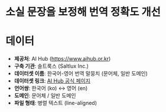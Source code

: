 # 소실 문장을 보정해 번역 정확도 개선

# 데이터
- **제공처**: AI Hub (https://www.aihub.or.kr)
- **구축 기관**: 솔트룩스 (Saltlux Inc.)
- **데이터셋 이름**: 한국어-영어 번역 말뭉치 (문어체, 일반 도메인)
- **데이터셋 링크**: [AI Hub 공식 페이지](https://www.aihub.or.kr/aihubdata/data/view.do?dataSetSn=126)
- **언어쌍**: 한국어 (ko) ↔ 영어 (en)
- **도메인**: 문어체 / 일반 도메인
- **파일 형태**: 병렬 텍스트 (line-aligned)